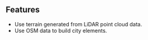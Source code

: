 ## Features
- Use terrain generated from LiDAR point cloud data.
- Use OSM data to build city elements.
